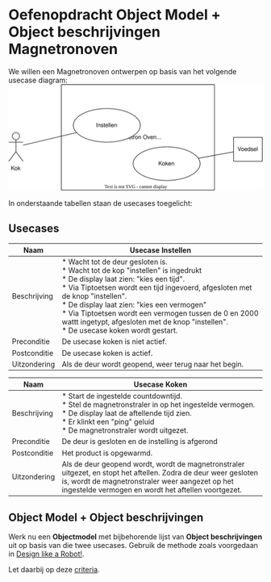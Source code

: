 # Oefenopdracht Object Model + Object beschrijvingen Magnetronoven

We willen een Magnetronoven ontwerpen op basis van het volgende usecase diagram:
<img title="" src="ucd-magnetronoven.svg" alt="" width="552">

In onderstaande tabellen staan de usecases toegelicht:

## Usecases

| Naam         | Usecase Instellen                                                                                                                                                                                                                                                                                                                                                                                                       |
| ------------ | ----------------------------------------------------------------------------------------------------------------------------------------------------------------------------------------------------------------------------------------------------------------------------------------------------------------------------------------------------------------------------------------------------------------------- |
| Beschrijving | * Wacht tot de deur gesloten is. <br/>* Wacht tot de kop "instellen" is ingedrukt<br/>* De display laat zien: "kies een tijd".<br/>* Via Tiptoetsen wordt een tijd ingevoerd, afgesloten met de knop "instellen".<br/>* De display laat zien: "kies een vermogen"<br/>* Via Tiptoetsen wordt een vermogen tussen de 0 en 2000 wattt ingetypt, afgesloten met de knop "instellen".<br/>* De usecase koken wordt gestart. |
| Preconditie  | De usecase koken is niet actief.                                                                                                                                                                                                                                                                                                                                                                                        |
| Postconditie | De usecase koken is actief.                                                                                                                                                                                                                                                                                                                                                                                             |
| Uitzondering | Als de deur wordt geopend, weer terug naar het begin.                                                                                                                                                                                                                                                                                                                                                                   |

| Naam         | Usecase Koken                                                                                                                                                                                                                       |
| ------------ | ----------------------------------------------------------------------------------------------------------------------------------------------------------------------------------------------------------------------------------- |
| Beschrijving | * Start de ingestelde countdowntijd.<br/>* Stel de magnetronstraler in op het ingestelde vermogen. <br/>* De display laat de aftellende tijd zien.<br/>* Er klinkt een "ping" geluid<br/>* De magnetronstraler wordt uitgezet.<br/> |
| Preconditie  | De deur is gesloten en de instelling is afgerond                                                                                                                                                                                    |
| Postconditie | Het product is opgewarmd.                                                                                                                                                                                                           |
| Uitzondering | Als de deur geopend wordt, wordt de magnetronstraler uitgezet, en stopt het aftellen. Zodra de deur weer gesloten is, wordt de magnetronstraler weer aangezet op het ingestelde vermogen en wordt het aftellen voortgezet.          |

## Object Model + Object beschrijvingen

Werk nu een **Objectmodel** met bijbehorende lijst van **Object beschrijvingen** uit op basis van die twee usecases. Gebruik de methode zoals voorgedaan in [Design like a Robot!](../../../../../onderwijsmateriaal/readers/Design%20Like%20a%20Robot!.pdf).

Let daarbij op deze [criteria](../../../../../leerdoelen/portfolio-items/object-model-met-lijst.md).